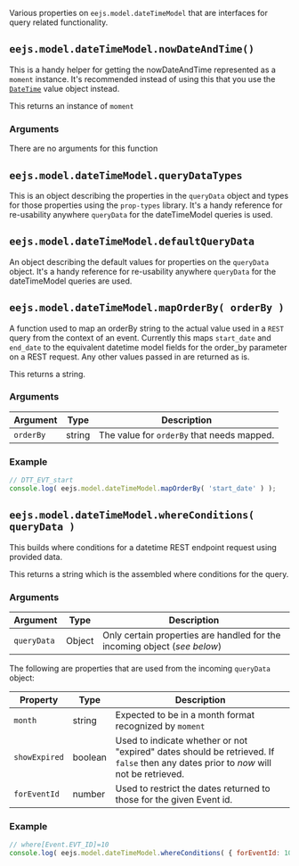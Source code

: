 Various properties on `eejs.model.dateTimeModel` that are interfaces for query related functionality.

## `eejs.model.dateTimeModel.nowDateAndTime()`

This is a handy helper for getting the nowDateAndTime represented as a `moment` instance. It's recommended instead of using this that you use the [`DateTime`](../../../value-objects/datetime.md) value object instead.

This returns an instance of `moment`

### Arguments

There are no arguments for this function

## `eejs.model.dateTimeModel.queryDataTypes`

This is an object describing the properties in the `queryData` object and types for those properties using the `prop-types` library. It's a handy reference for re-usability anywhere `queryData` for the dateTimeModel queries is used.

## `eejs.model.dateTimeModel.defaultQueryData`

An object describing the default values for properties on the `queryData` object.  It's a handy reference for re-usability anywhere `queryData` for the dateTimeModel queries are used.

## `eejs.model.dateTimeModel.mapOrderBy( orderBy )`

A function used to map an orderBy string to the actual value used in a `REST` query from the context of an event.  Currently this maps `start_date` and `end_date` to the equivalent datetime model fields for the order_by parameter on a REST request.  Any other values passed in are returned as is.

This returns a string.

### Arguments

| Argument  | Type   | Description                               |
| --------- | ------ | ------------------------------------------|
| `orderBy` | string | The value for `orderBy` that needs mapped.|

### Example

```js
// DTT_EVT_start
console.log( eejs.model.dateTimeModel.mapOrderBy( 'start_date' ) );
```

## `eejs.model.dateTimeModel.whereConditions( queryData )`

This builds where conditions for a datetime REST endpoint request using provided data.  

This returns a string which is the assembled where conditions for the query.

### Arguments

| Argument    | Type   | Description                                                              |
| ----------- | ------ | -------------------------------------------------------------------------|
| `queryData` | Object | Only certain properties are handled for the incoming object (*see below*)|

The following are properties that are used from the incoming `queryData` object:

| Property      | Type    | Description                                                                                                                          |
| ------------- | ------- | -------------------------------------------------------------------------------------------------------------------------------------|
| `month`       | string  | Expected to be in a month format recognized by `moment`                                                                              |
| `showExpired` | boolean | Used to indicate whether or not "expired" dates should be retrieved.  If `false` then any dates prior to _now_ will not be retrieved.|
| `forEventId`  | number  | Used to restrict the dates returned to those for the given Event id.                                                                 |

### Example

```js
// where[Event.EVT_ID]=10
console.log( eejs.model.dateTimeModel.whereConditions( { forEventId: 10 } ) );
```